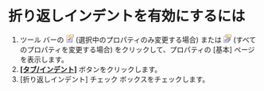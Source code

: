 # 折り返しインデントを有効にするには

1. ツール バーの
![[現在の設定プロパティ]](../../images/properties.gif)
(選択中のプロパティのみ変更する場合) または
![[すべての設定のプロパティ]](../../images/allproperties.gif)
(すべてのプロパティを変更する場合) をクリックして、プロパティの \[基本\] ページを表示します。
2. **[\[タブ/インデント\]](../../dlg/properties/general/indent/index)** ボタンをクリックします。
3. \[折り返しインデント\] チェック ボックスをチェックします。
